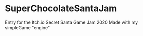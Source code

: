 # SuperChocolateSantaJam
 Entry for the Itch.io Secret Santa Game Jam 2020
 Made with my simpleGame "engine"
